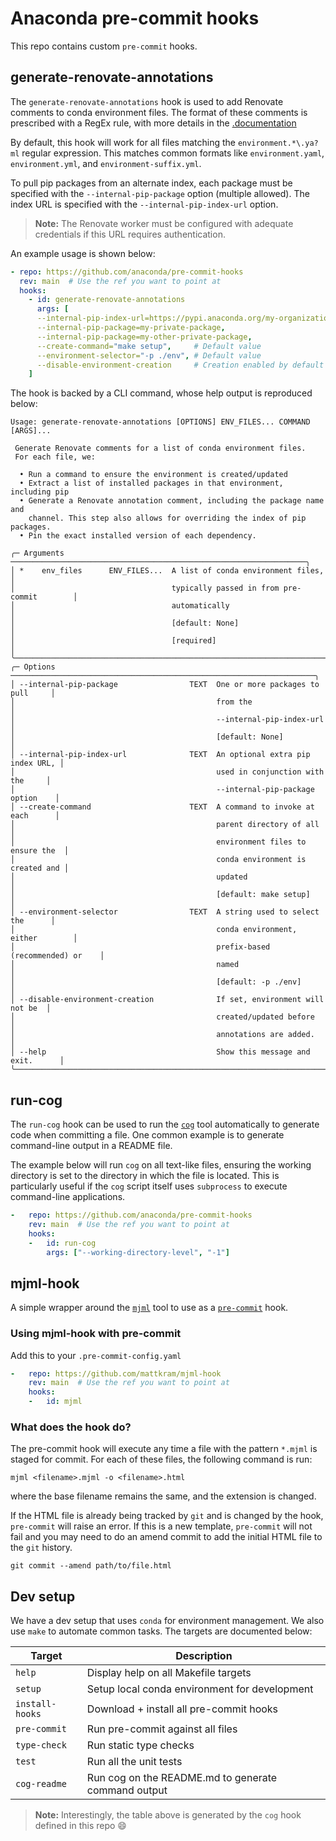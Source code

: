 # Anaconda pre-commit hooks

This repo contains custom `pre-commit` hooks.

## generate-renovate-annotations

The `generate-renovate-annotations` hook is used to add Renovate comments to conda environment files.
The format of these comments is prescribed with a RegEx rule, with more details in the [.documentation](https://github.com/anaconda/renovate-config/blob/main/docs/conda-environment.md)

By default, this hook will work for all files matching the `environment.*\.ya?ml` regular expression.
This matches common formats like `environment.yaml`, `environment.yml`, and `environment-suffix.yml`.

To pull pip packages from an alternate index, each package must be specified with the `--internal-pip-package` option (multiple allowed).
The index URL is specified with the `--internal-pip-index-url` option.

> **Note:** The Renovate worker must be configured with adequate credentials if this URL requires authentication.

An example usage is shown below:

```yaml
- repo: https://github.com/anaconda/pre-commit-hooks
  rev: main  # Use the ref you want to point at
  hooks:
    - id: generate-renovate-annotations
      args: [
      --internal-pip-index-url=https://pypi.anaconda.org/my-organization/simple,
      --internal-pip-package=my-private-package,
      --internal-pip-package=my-other-private-package,
      --create-command="make setup",     # Default value
      --environment-selector="-p ./env", # Default value
      --disable-environment-creation     # Creation enabled by default
    ]
```

The hook is backed by a CLI command, whose help output is reproduced below:

<!-- [[[cog
#import os, sys; sys.path.insert(0, os.path.join(os.getcwd(), "dev"))
#from generate_cli_output import main
#main(command="generate-renovate-annotations --help")
]]] -->
<!-- [[[end]]] -->
```shell
Usage: generate-renovate-annotations [OPTIONS] ENV_FILES... COMMAND [ARGS]...

 Generate Renovate comments for a list of conda environment files.
 For each file, we:

  • Run a command to ensure the environment is created/updated
  • Extract a list of installed packages in that environment, including pip
  • Generate a Renovate annotation comment, including the package name and
    channel. This step also allows for overriding the index of pip packages.
  • Pin the exact installed version of each dependency.

╭─ Arguments ──────────────────────────────────────────────────────────────────╮
│ *    env_files      ENV_FILES...  A list of conda environment files,         │
│                                   typically passed in from pre-commit        │
│                                   automatically                              │
│                                   [default: None]                            │
│                                   [required]                                 │
╰──────────────────────────────────────────────────────────────────────────────╯
╭─ Options ────────────────────────────────────────────────────────────────────╮
│ --internal-pip-package                TEXT  One or more packages to pull     │
│                                             from the                         │
│                                             --internal-pip-index-url         │
│                                             [default: None]                  │
│ --internal-pip-index-url              TEXT  An optional extra pip index URL, │
│                                             used in conjunction with the     │
│                                             --internal-pip-package option    │
│ --create-command                      TEXT  A command to invoke at each      │
│                                             parent directory of all          │
│                                             environment files to ensure the  │
│                                             conda environment is created and │
│                                             updated                          │
│                                             [default: make setup]            │
│ --environment-selector                TEXT  A string used to select the      │
│                                             conda environment, either        │
│                                             prefix-based (recommended) or    │
│                                             named                            │
│                                             [default: -p ./env]              │
│ --disable-environment-creation              If set, environment will not be  │
│                                             created/updated before           │
│                                             annotations are added.           │
│ --help                                      Show this message and exit.      │
╰──────────────────────────────────────────────────────────────────────────────╯
```

## run-cog

The `run-cog` hook can be used to run the [`cog`](https://nedbatchelder.com/code/cog) tool automatically to generate code when committing a file.
One common example is to generate command-line output in a README file.

The example below will run `cog` on all text-like files, ensuring the working directory is set to the directory in which the file is located.
This is particularly useful if the `cog` script itself uses `subprocess` to execute command-line applications.

```yaml
-   repo: https://github.com/anaconda/pre-commit-hooks
    rev: main  # Use the ref you want to point at
    hooks:
    -   id: run-cog
        args: ["--working-directory-level", "-1"]
```
## mjml-hook

A simple wrapper around the [`mjml`](https://github.com/mjmlio/mjml) tool to use as a [`pre-commit`](https://pre-commit.com) hook.

### Using mjml-hook with pre-commit

Add this to your `.pre-commit-config.yaml`

```yaml
-   repo: https://github.com/mattkram/mjml-hook
    rev: main  # Use the ref you want to point at
    hooks:
    -   id: mjml
```

### What does the hook do?

The pre-commit hook will execute any time a file with the pattern `*.mjml` is staged for commit.
For each of these files, the following command is run:

```shell
mjml <filename>.mjml -o <filename>.html
```

where the base filename remains the same, and the extension is changed.

If the HTML file is already being tracked by `git` and is changed by the hook, `pre-commit` will raise an error.
If this is a new template, `pre-commit` will not fail and you may need to do an amend commit to add the initial HTML file to the `git` history.

```shell
git commit --amend path/to/file.html
```

## Dev setup

We have a dev setup that uses `conda` for environment management.
We also use `make` to automate common tasks.
The targets are documented below:


<!-- [[[cog
import os, sys; sys.path.insert(0, os.path.join(os.getcwd(), "dev"))
from generate_makefile_targets_table import main; main()
]]] -->
<!-- THE FOLLOWING CODE IS GENERATED BY COG VIA PRE-COMMIT. ANY MANUAL CHANGES WILL BE LOST. -->
| Target          | Description                                                              |
|-----------------|--------------------------------------------------------------------------|
| `help`          | Display help on all Makefile targets                                     |
| `setup`         | Setup local conda environment for development                            |
| `install-hooks` | Download + install all pre-commit hooks                                  |
| `pre-commit`    | Run pre-commit against all files                                         |
| `type-check`    | Run static type checks                                                   |
| `test`          | Run all the unit tests                                                   |
| `cog-readme`    | Run cog on the README.md to generate command output                      |
<!-- [[[end]]] -->

> **Note:** Interestingly, the table above is generated by the `cog` hook defined in this repo :smile:
